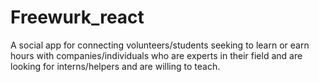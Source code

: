 # Freewurk_react

A social app for connecting volunteers/students seeking to learn or earn hours with companies/individuals who are experts in their field and are looking for interns/helpers and are willing to teach.
